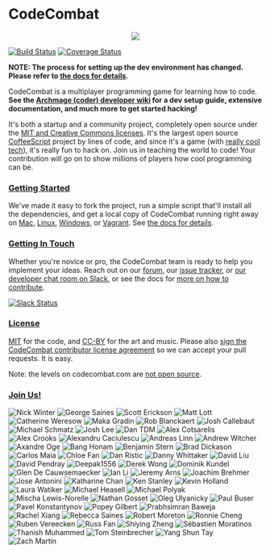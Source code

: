 # CodeCombat

<div style="text-align:center">
  <a href="http://codecombat.com/">
    <img src ="https://s3.amazonaws.com/files.codecombat.com/wiki-images/readme_00.png" />
  </a>
</div>

[![Build Status](https://travis-ci.org/codecombat/codecombat.png?branch=master)](https://travis-ci.org/codecombat/codecombat)
[![Coverage Status](https://coveralls.io/repos/github/codecombat/codecombat/badge.svg)](https://coveralls.io/github/codecombat/codecombat)

**NOTE: The process for setting up the dev environment has changed. Please refer to [the docs for details](../../wiki/Dev-Setup:-General-Information).**

CodeCombat is a multiplayer programming game for learning how to code.
**See the [Archmage (coder) developer wiki](../../wiki/Archmage-Home) for a dev
setup guide, extensive documentation, and much more to get started hacking!**

It's both a startup and a community project, completely open source under the
[MIT and Creative Commons licenses](http://codecombat.com/legal). It's the
largest open source [CoffeeScript](http://coffeescript.org/) project by lines of
code, and since it's a game (with [really cool tech](../../wiki/Third-party-software-and-services)),
it's really fun to hack on. Join us in teaching the world to code! Your
contribution will go on to show millions of players how cool programming can be.

### [Getting Started](../../wiki/Dev-Setup:-General-Information)

We've made it easy to fork the project, run a simple script that'll install all
the dependencies, and get a local copy of CodeCombat running right away on
[Mac](../../wiki/Dev-Setup:-Mac), [Linux](../../wiki/Dev-Setup:-Linux),
[Windows](../../wiki/Dev-Setup:-Windows), or [Vagrant](../../wiki/Dev-Setup:-Vagrant).
See [the docs for details](../../wiki/Dev-Setup:-General-Information).

### [Getting In Touch](../../wiki/Developer-organization)

Whether you're novice or pro, the CodeCombat team is ready to help you implement
your ideas. Reach out on our [forum](http://discourse.codecombat.com), our
[issue tracker](../../issues), or
[our developer chat room on Slack](https://coco-slack-invite.herokuapp.com/), or
see the docs for [more on how to contribute](../../wiki/Developer-organization).

[![Slack Status](https://coco-slack-invite.herokuapp.com/badge.svg)](https://coco-slack-invite.herokuapp.com/)

### [License](LICENSE)

[MIT](LICENSE) for the code, and [CC-BY](http://codecombat.com/legal) for the
art and music. Please also
[sign the CodeCombat contributor license agreement](http://codecombat.com/cla)
so we can accept your pull requests. It is easy.

Note: the levels on codecombat.com are [not open source](LICENSE-LEVELS.md).

### [Join Us!](http://blog.codecombat.com/why-you-should-open-source-your-startup)

![Nick Winter](http://codecombat.com/images/pages/about/team-avatars/nick-avatar.png "Nick Winter")
![George Saines](http://codecombat.com/images/pages/about/george_small.png "George Saines")
![Scott Erickson](http://codecombat.com/images/pages/about/team-avatars/scott-avatar.png "Scott Erickson")
![Matt Lott](http://codecombat.com/images/pages/about/team-avatars/matt-avatar.png "Matt Lott")
![Catherine Weresow](https://discourse-cdn-sjc1.com/business6/user_avatar/discourse.codecombat.com/catsync/240/6431_1.png "Catherine Weresow")
![Maka Gradin](https://s3.amazonaws.com/files.codecombat.com/wiki-images/avatars/Maka%20Gradin/maka_gradin_100.png "Maka Gradin")
![Rob Blanckaert](https://s3.amazonaws.com/files.codecombat.com/wiki-images/avatars/Rob%20Blanckaert/rob_blanckaert_100.png "Rob Blanckaert")
![Josh Callebaut](https://s3.amazonaws.com/files.codecombat.com/wiki-images/avatars/Josh%20Callebaut/josh_callebaut_100.png "Josh Callebaut")
![Michael Schmatz](http://codecombat.com/images/pages/about/michael_small.png "Michael Schmatz")
![Josh Lee](http://codecombat.com/images/pages/about/josh_small.png "Josh Lee")
![Dan TDM](https://s3.amazonaws.com/files.codecombat.com/wiki-images/avatars/Dan_TDM/dan_tdm_100.png "Dan TDM")
![Alex Cotsarelis](https://s3.amazonaws.com/files.codecombat.com/wiki-images/avatars/Alex%20Cotsarelis/alex_100.png "Alex Cotsarelis")
![Alex Crooks](https://s3.amazonaws.com/files.codecombat.com/wiki-images/avatars/Alex%20Crooks/alex_100.png "Alex Crooks")
![Alexandru Caciulescu](https://s3.amazonaws.com/files.codecombat.com/wiki-images/avatars/Alexandru%20Caciulescu/alexandru_100.png "Alexandru Caciulescu")
![Andreas Linn](https://s3.amazonaws.com/files.codecombat.com/wiki-images/avatars/Andreas%20Linn/andreas_100.png "Andreas Linn")
![Andrew Witcher](https://s3.amazonaws.com/files.codecombat.com/wiki-images/avatars/Andrew%20Witcher/andrew_100.png "Andrew Witcher")
![Axandre Oge](https://s3.amazonaws.com/files.codecombat.com/wiki-images/avatars/Axandre%20Oge/axandre_100.png "Axandre Oge")
![Bang Honam](https://s3.amazonaws.com/files.codecombat.com/wiki-images/avatars/Bang%20Honam/bang_100.png "Bang Honam")
![Benjamin Stern](https://s3.amazonaws.com/files.codecombat.com/wiki-images/avatars/Benjamin%20Stern/benjamin_100.png "Benjamin Stern")
![Brad Dickason](https://s3.amazonaws.com/files.codecombat.com/wiki-images/avatars/Brad%20Dickason/brad_100.png "Brad Dickason")
![Carlos Maia](https://s3.amazonaws.com/files.codecombat.com/wiki-images/avatars/Carlos%20Maia/carlos_maia_100.png "Carlos Maia")
![Chloe Fan](https://s3.amazonaws.com/files.codecombat.com/wiki-images/avatars/Chloe%20Fan/chloe_100.png "Chloe Fan")
![Dan Ristic](https://s3.amazonaws.com/files.codecombat.com/wiki-images/avatars/Dan%20Ristic/dan_100.png "Dan Ristic")
![Danny Whittaker](https://s3.amazonaws.com/files.codecombat.com/wiki-images/avatars/Danny%20Whittaker/danny_100.png "Danny Whittaker")
![David Liu](https://s3.amazonaws.com/files.codecombat.com/wiki-images/avatars/David%20Liu/david_liu_100.png "David Liu")
![David Pendray](https://s3.amazonaws.com/files.codecombat.com/wiki-images/avatars/David%20Pendray/david_100.png "David Pendray")
![Deepak1556](https://s3.amazonaws.com/files.codecombat.com/wiki-images/avatars/Deepak1556/deepak_100.png "Deepak1556")
![Derek Wong](https://s3.amazonaws.com/files.codecombat.com/wiki-images/avatars/Derek%20Wong/derek_100.png "Derek Wong")
![Dominik Kundel](https://s3.amazonaws.com/files.codecombat.com/wiki-images/avatars/Dominik%20Kundel/dominik_k_100.png "Dominik Kundel")
![Glen De Cauwsemaecker](https://s3.amazonaws.com/files.codecombat.com/wiki-images/avatars/Glen%20de%20Cauwsemaecker/glen_100.png "Glen De Cauwsemaecker")
![Ian Li](https://s3.amazonaws.com/files.codecombat.com/wiki-images/avatars/Ian%20Li/ian_100.png "Ian Li")
![Jeremy Arns](https://s3.amazonaws.com/files.codecombat.com/wiki-images/avatars/Jeremy%20Arns/jeremy_100.png "Jeremy Arns")
![Joachim Brehmer](https://s3.amazonaws.com/files.codecombat.com/wiki-images/avatars/Joachim%20Brehmer/joachim_100.png "Joachim Brehmer")
![Jose Antonini](https://s3.amazonaws.com/files.codecombat.com/wiki-images/avatars/Jose%20Antonini/jose_antonini_100.png "Jose Antonini")
![Katharine Chan](https://s3.amazonaws.com/files.codecombat.com/wiki-images/avatars/Katharine%20Chan/katharine_100.png "Katharine Chan")
![Ken Stanley](https://s3.amazonaws.com/files.codecombat.com/wiki-images/avatars/Ken%20Stanley/ken_100.png "Ken Stanley")
![Kevin Holland](https://s3.amazonaws.com/files.codecombat.com/wiki-images/avatars/Kevin%20Holland/kevin_100.png "Kevin Holland")
![Laura Watiker](https://s3.amazonaws.com/files.codecombat.com/wiki-images/avatars/Laura%20Watiker/laura_100.png "Laura Watiker")
![Michael Heasell](https://s3.amazonaws.com/files.codecombat.com/wiki-images/avatars/Michael%20Heasell/michael_100.png "Michael Heasell")
![Michael Polyak](https://s3.amazonaws.com/files.codecombat.com/wiki-images/avatars/Michael%20Polyak/michael_100.png "Michael Polyak")
![Mischa Lewis-Norelle](https://s3.amazonaws.com/files.codecombat.com/wiki-images/avatars/Mischa%20Lewis-Norelle/mischa_100.png "Mischa Lewis-Norelle")
![Nathan Gosset](https://s3.amazonaws.com/files.codecombat.com/wiki-images/avatars/Nathan%20Gosset/nathan_100.png "Nathan Gosset")
![Oleg Ulyanicky](https://s3.amazonaws.com/files.codecombat.com/wiki-images/avatars/Oleg%20Ulyanickiy/oleg_100.png "Oleg Ulyanicky")
![Paul Buser](https://s3.amazonaws.com/files.codecombat.com/wiki-images/avatars/Paul%20Buser/paul_100.png "Paul Buser")
![Pavel Konstantynov](https://s3.amazonaws.com/files.codecombat.com/wiki-images/avatars/Pavel%20Konstantinov/pavel_100.png "Pavel Konstantynov")
![Popey Gilbert](https://s3.amazonaws.com/files.codecombat.com/wiki-images/avatars/Popey%20Gilbert/popey_100.png "Popey Gilbert")
![Prabhsimran Baweja](https://s3.amazonaws.com/files.codecombat.com/wiki-images/avatars/Prabhsimran%20Baweja/prabhsimran_100.png "Prabhsimran Baweja")
![Rachel Xiang](https://s3.amazonaws.com/files.codecombat.com/wiki-images/avatars/Rachel%20Xiang/rachel_100.png "Rachel Xiang")
![Rebecca Saines](https://s3.amazonaws.com/files.codecombat.com/wiki-images/avatars/Rebecca%20Saines/rebecca_100.png "Rebecca Saines")
![Robert Moreton](https://s3.amazonaws.com/files.codecombat.com/wiki-images/avatars/Robert%20Moreton/robert_100.png "Robert Moreton")
![Ronnie Cheng](https://s3.amazonaws.com/files.codecombat.com/wiki-images/avatars/Ronnie%20Cheng/ronnie_100.png "Ronnie Cheng")
![Ruben Vereecken](https://s3.amazonaws.com/files.codecombat.com/wiki-images/avatars/Ruben%20Vereecken/ruben_100.png "Ruben Vereecken")
![Russ Fan](https://s3.amazonaws.com/files.codecombat.com/wiki-images/avatars/Russ%20Fan/russ_100.png "Russ Fan")
![Shiying Zheng](https://s3.amazonaws.com/files.codecombat.com/wiki-images/avatars/Shying%20Zheng/shiyeng_100.png "Shiying Zheng")
![Sébastien Moratinos](https://s3.amazonaws.com/files.codecombat.com/wiki-images/avatars/Tom%20Steinbrecher/tom_100.png "Sébastien Moratinos")
![Thanish Muhammed](https://s3.amazonaws.com/files.codecombat.com/wiki-images/avatars/Thanish%20Muhammed/thanish_100.png "Thanish Muhammed")
![Tom Steinbrecher](https://s3.amazonaws.com/files.codecombat.com/wiki-images/avatars/Tom%20Steinbrecher/tom_100.png "Tom Steinbrecher")
![Yang Shun Tay](https://s3.amazonaws.com/files.codecombat.com/wiki-images/avatars/Yang%20Shun%20Tay/yang_shun_tay_100.png "Yang Shun Tay")
![Zach Martin](https://s3.amazonaws.com/files.codecombat.com/wiki-images/avatars/Zach%20Martin/zack_100.png "Zach Martin")
